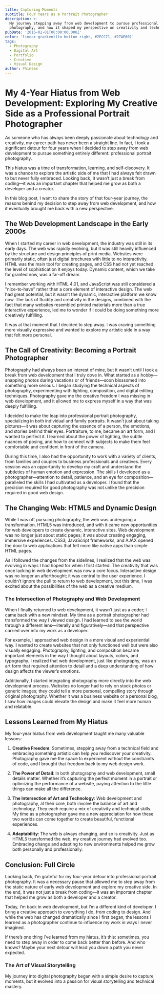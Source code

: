 ```yaml
---
title: Capturing Moments
subtitle: Four Years as a Portrait Photographer
description: >-
  My journey stepping away from web development to pursue professional portrait
  photography, and how it shaped my perspective on creativity and technology.
pubDate: '2016-02-01T00:00:00.000Z'
color: 'linear-gradient(to bottom right, #2ECC71, #27AE60)'
tags:
  - Photography
  - Digital Art
  - Portfolio
  - Creative
  - Visual Design
author: Phineas
---
```


# My 4-Year Hiatus from Web Development: Exploring My Creative Side as a Professional Portrait Photographer

As someone who has always been deeply passionate about technology and creativity, my career path has never been a straight line. In fact, I took a significant detour for four years when I decided to step away from web development to pursue something entirely different: professional portrait photography.

This hiatus was a time of transformation, learning, and self-discovery. It was a chance to explore the artistic side of me that I had always felt drawn to but never fully embraced. Looking back, it wasn’t just a break from coding—it was an important chapter that helped me grow as both a developer and a creator. 

In this blog post, I want to share the story of that four-year journey, the reasons behind my decision to step away from web development, and how it eventually brought me back with a new perspective.

## The Web Development Landscape in the Early 2000s

When I started my career in web development, the industry was still in its early days. The web was rapidly evolving, but it was still heavily influenced by the structure and design principles of print media. Websites were primarily static, often just digital brochures with little to no interactivity. HTML was the main tool for creating pages, and CSS had not yet reached the level of sophistication it enjoys today. Dynamic content, which we take for granted now, was a far-off dream.

I remember working with HTML 4.01, and JavaScript was still considered a "nice-to-have" rather than a core element of interactive design. The web had great potential, but it wasn’t the dynamic, interactive platform we know now. The lack of fluidity and creativity in the designs, combined with the fact that many websites resembled printed materials more than a true interactive experience, led me to wonder if I could be doing something more creatively fulfilling.

It was at that moment that I decided to step away. I was craving something more visually expressive and wanted to explore my artistic side in a way that felt more personal.

## The Call of Creativity: Becoming a Portrait Photographer

Photography had always been an interest of mine, but it wasn’t until I took a break from web development that I truly dove in. What started as a hobby—snapping photos during vacations or of friends—soon blossomed into something more serious. I began studying the technical aspects of photography, experimenting with lighting, composition, and digital editing techniques. Photography gave me the creative freedom I was missing in web development, and it allowed me to express myself in a way that was deeply fulfilling.

I decided to make the leap into professional portrait photography, specializing in both individual and family portraits. It wasn’t just about taking pictures—it was about capturing the essence of a person, the emotions, and stories behind their eyes. Portraiture, to me, became an art form, and I wanted to perfect it. I learned about the power of lighting, the subtle nuances of posing, and how to connect with subjects to make them feel comfortable and confident in front of the camera.

During this time, I also had the opportunity to work with a variety of clients, from families and couples to business professionals and creatives. Every session was an opportunity to develop my craft and understand the subtleties of human emotion and expression. The skills I developed as a photographer—attention to detail, patience, and an eye for composition—paralleled the skills I had cultivated as a developer. I found that the precision required for good photography was not unlike the precision required in good web design.

## The Changing Web: HTML5 and Dynamic Design

While I was off pursuing photography, the web was undergoing a transformation. HTML5 was introduced, and with it came new opportunities for web developers to create dynamic, interactive sites. Web development was no longer just about static pages; it was about creating engaging, immersive experiences. CSS3, JavaScript frameworks, and AJAX opened the door to web applications that felt more like native apps than simple HTML pages.

As I followed the changes from the sidelines, I realized that the web was evolving in ways I had hoped for when I first started. The creativity that was once lacking in web development was now a core focus. Interactive design was no longer an afterthought; it was central to the user experience. I couldn’t ignore the pull to return to web development, but this time, I was excited about the possibilities of the web as a creative medium.

### The Intersection of Photography and Web Development

When I finally returned to web development, it wasn’t just as a coder; I came back with a new mindset. My time as a portrait photographer had transformed the way I viewed design. I had learned to see the world through a different lens—literally and figuratively—and that perspective carried over into my work as a developer.

For example, I approached web design in a more visual and experiential way. I wanted to create websites that not only functioned well but were also visually engaging. Photography, lighting, and composition became important elements in the way I thought about layouts, colors, and typography. I realized that web development, just like photography, was an art form that required attention to detail and a deep understanding of how design affects the viewer’s emotions.

Additionally, I started integrating photography more directly into the web development process. Websites no longer had to rely on stock photos or generic images; they could tell a more personal, compelling story through original photography. Whether it was a business website or a personal blog, I saw how images could elevate the design and make it feel more human and relatable.

## Lessons Learned from My Hiatus

My four-year hiatus from web development taught me many valuable lessons:

1. **Creative Freedom**: Sometimes, stepping away from a technical field and embracing something artistic can help you rediscover your creativity. Photography gave me the space to experiment without the constraints of code, and I brought that freedom back to my web design work.

2. **The Power of Detail**: In both photography and web development, small details matter. Whether it’s capturing the perfect moment in a portrait or optimizing the performance of a website, paying attention to the little things can make all the difference.

3. **The Intersection of Art and Technology**: Web development and photography, at their core, both involve the balance of art and technology. They each require a mix of creativity and technical skills. My time as a photographer gave me a new appreciation for how these two worlds can come together to create beautiful, functional experiences.

4. **Adaptability**: The web is always changing, and so is creativity. Just as HTML5 transformed the web, my creative journey had evolved too. Embracing change and adapting to new environments helped me grow both personally and professionally.

## Conclusion: Full Circle

Looking back, I’m grateful for my four-year detour into professional portrait photography. It was a necessary pause that allowed me to step away from the static nature of early web development and explore my creative side. In the end, it was not just a break from coding—it was an important chapter that helped me grow as both a developer and a creator. 

Today, I’m back in web development, but I’m a different kind of developer. I bring a creative approach to everything I do, from coding to design. And while the web has changed dramatically since I first began, the lessons I learned as a photographer continue to influence my work in ways I never imagined.

If there’s one thing I’ve learned from my hiatus, it’s this: sometimes, you need to step away in order to come back better than before. And who knows? Maybe your next detour will lead you down a path you never expected.

### The Art of Visual Storytelling

My journey into digital photography began with a simple desire to capture moments, but it evolved into a passion for visual storytelling and technical mastery.

